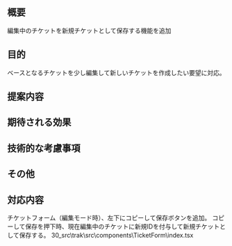 ## 概要
編集中のチケットを新規チケットとして保存する機能を追加

## 目的
ベースとなるチケットを少し編集して新しいチケットを作成したい要望に対応。

## 提案内容

## 期待される効果

## 技術的な考慮事項

## その他

## 対応内容
チケットフォーム（編集モード時）、左下にコピーして保存ボタンを追加。
コピーして保存を押下時、現在編集中のチケットに新規IDを付与して新規チケットとして保存する。
30_src\trak\src\components\TicketForm\index.tsx